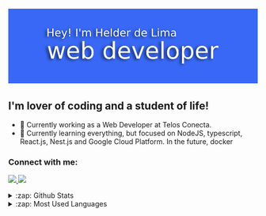   [![MasterHead](https://github.com/helder-stack/helder-stack/blob/main/hey.png)](https://github.com/helder-stack)


## I'm lover of coding and a student of life!
- 🔭 Currently working as a Web Developer at Telos Conecta.
- 🌱 Currently learning everything, but focused on NodeJS, typescript, React.js, Nest.js and Google Cloud Platform. In the future, docker

### Connect with me:
​
<a href="https://www.linkedin.com/in/hélder-de-lima-da-silva-065622202/">
<img src="https://img.shields.io/badge/linkedin-%230077B5.svg?&style=for-the-badge&logo=linkedin&logoColor=white ">
</a>
<a href="https://www.instagram.com/helder_hamg/">
<img src="https://img.shields.io/badge/instagram-%23E4405F.svg?&style=for-the-badge&logo=instagram&logoColor=white">
</a>



<details>
  <summary>:zap: Github Stats</summary>

<p>&nbsp;<img align="center" src="https://github-readme-stats.vercel.app/api?username=helder-stack&show_icons=true" alt="helder-de-lima" /></p>
</details>

<details>
  <summary>:zap: Most Used Languages </summary>
<p><img align="left" src="https://github-readme-stats.vercel.app/api/top-langs/?username=helder-stack&layout=compact&hide=html" alt="helder-de-lima" /></p>

</details>
